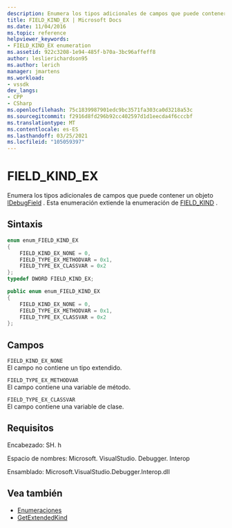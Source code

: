 ```yaml
---
description: Enumera los tipos adicionales de campos que puede contener un objeto IDebugField.
title: FIELD_KIND_EX | Microsoft Docs
ms.date: 11/04/2016
ms.topic: reference
helpviewer_keywords:
- FIELD_KIND_EX enumeration
ms.assetid: 922c3208-1e94-485f-b70a-3bc96affeff8
author: leslierichardson95
ms.author: lerich
manager: jmartens
ms.workload:
- vssdk
dev_langs:
- CPP
- CSharp
ms.openlocfilehash: 75c1839987901edc9bc3571fa303ca0d3218a53c
ms.sourcegitcommit: f2916d8fd296b92cc402597d1d1eecda4f6cccbf
ms.translationtype: MT
ms.contentlocale: es-ES
ms.lasthandoff: 03/25/2021
ms.locfileid: "105059397"
---
```

# <a name="field_kind_ex"></a>FIELD_KIND_EX
Enumera los tipos adicionales de campos que puede contener un objeto [IDebugField](../../../extensibility/debugger/reference/idebugfield.md) . Esta enumeración extiende la enumeración de [FIELD_KIND](../../../extensibility/debugger/reference/field-kind.md) .

## <a name="syntax"></a>Sintaxis

```cpp
enum enum_FIELD_KIND_EX
{
    FIELD_KIND_EX_NONE = 0,
    FIELD_TYPE_EX_METHODVAR = 0x1,
    FIELD_TYPE_EX_CLASSVAR = 0x2
};
typedef DWORD FIELD_KIND_EX;
```

```csharp
public enum enum_FIELD_KIND_EX
{
    FIELD_KIND_EX_NONE = 0,
    FIELD_TYPE_EX_METHODVAR = 0x1,
    FIELD_TYPE_EX_CLASSVAR = 0x2
};
```

## <a name="fields"></a>Campos
`FIELD_KIND_EX_NONE`\
El campo no contiene un tipo extendido.

`FIELD_TYPE_EX_METHODVAR`\
El campo contiene una variable de método.

`FIELD_TYPE_EX_CLASSVAR`\
El campo contiene una variable de clase.

## <a name="requirements"></a>Requisitos
Encabezado: SH. h

Espacio de nombres: Microsoft. VisualStudio. Debugger. Interop

Ensamblado: Microsoft.VisualStudio.Debugger.Interop.dll

## <a name="see-also"></a>Vea también
- [Enumeraciones](../../../extensibility/debugger/reference/enumerations-visual-studio-debugging.md)
- [GetExtendedKind](../../../extensibility/debugger/reference/idebugextendedfield-getextendedkind.md)
